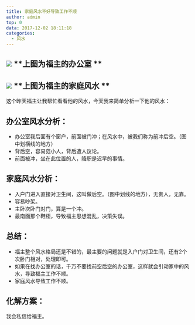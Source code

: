 ```yaml
---
title: 家庭风水不好导致工作不顺
author: admin
top: 0
data: 2017-12-02 18:11:18
categories: 
  - 风水
---
```


![](http://fs-image.pull.net.cn/17-12-2/29344807.jpg!800)
**上图为福主的办公室
**
--------
![](http://fs-image.pull.net.cn/17-12-2/54627696.jpg!800)
**上图为福主的家庭风水
**
--------
这个昨天福主让我帮忙看看他的风水，今天我来简单分析一下他的风水：

办公室风水分析：
--------
- 办公室我后面有个窗户，前面被门冲；在风水中，被我们称为前冲后空。（图中划横线的地方）
- 背后空，容易范小人，背后遭人议论。
- 前面被冲，坐在此位置的人，降职是迟早的事情。

家庭风水分析：
--------
- 入户门进入直接对卫生间，这叫做后空。（图中划线的地方），无贵人，无靠。
- 容易吵架。
- 主卧次卧门对门，算是一个冲。
- 最南面那个鞋柜，导致福主思想混乱，决策失误。

总结：
--------
- 福主整个风水格局还是不错的，最主要的问题就是入户门对卫生间，还有2个次卧门相对，处理即可。
- 如果在找办公室的话，千万不要找前空后空的办公室，这样就会引动家中的风水，导致福主工作不顺。
- 家庭风水导致工作不顺。

化解方案：
--------
我会私信给福主。

